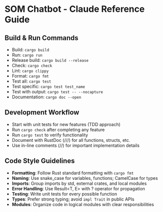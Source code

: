 # SOM Chatbot - Claude Reference Guide

## Build & Run Commands
- Build: `cargo build`
- Run: `cargo run`
- Release build: `cargo build --release`
- Check: `cargo check`
- Lint: `cargo clippy`
- Format: `cargo fmt`
- Test all: `cargo test`
- Test specific: `cargo test test_name`
- Test with output: `cargo test -- --nocapture`
- Documentation: `cargo doc --open`

## Development Workflow
- Start with unit tests for new features (TDD approach)
- Run `cargo check` after completing any feature
- Run `cargo test` to verify functionality
- Document with RustDoc (///) for all functions, structs, etc.
- Use in-line comments (//) for important implementation details

## Code Style Guidelines
- **Formatting**: Follow Rust standard formatting with `cargo fmt`
- **Naming**: Use snake_case for variables, functions; CamelCase for types
- **Imports**: Group imports by std, external crates, and local modules
- **Error Handling**: Use Result<T, E> with ? operator for propagation
- **Testing**: Write unit tests for every possible function
- **Types**: Prefer strong typing; avoid `impl Trait` in public APIs
- **Modules**: Organize code in logical modules with clear responsibilities